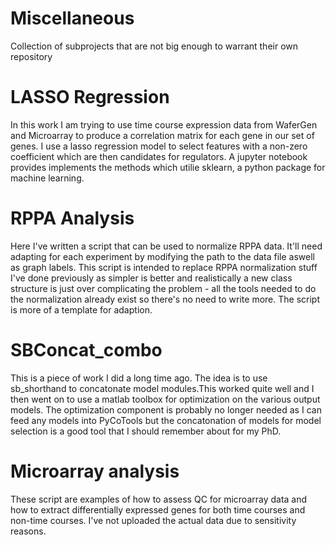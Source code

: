 # Miscellaneous
Collection of subprojects that are not big enough to warrant their own repository 


# LASSO Regression
In this work I am trying to use time course expression data from WaferGen and Microarray to produce a correlation matrix for each gene in our set of genes. I use a lasso regression model to select features with a non-zero coefficient which are then candidates for regulators. A jupyter notebook provides implements the methods which utilie sklearn, a python package for machine learning. 

# RPPA Analysis
Here I've written a script that can be used to normalize RPPA data. It'll need adapting for each experiment by modifying the path to the data file aswell as graph labels. This script is intended to replace RPPA normalization stuff I've done previously as simpler is better and realistically a new class structure is just over complicating the problem - all the tools needed to do the normalization already exist so there's no need to write more. The script is more of a template for adaption. 

# SBConcat_combo
This is a piece of work I did a long time ago. The idea is to use sb_shorthand to concatonate model modules.This worked quite well and I then went on to use a matlab toolbox for optimization on the various output models. The optimization component is probably no longer needed as I can feed any models into PyCoTools but the concatonation of models for model selection is a good tool that I should remember about for my PhD. 

# Microarray analysis
These script are examples of how to assess QC for microarray data and how to extract differentially expressed genes for both time courses and non-time courses. I've not uploaded the actual data due to sensitivity reasons. 